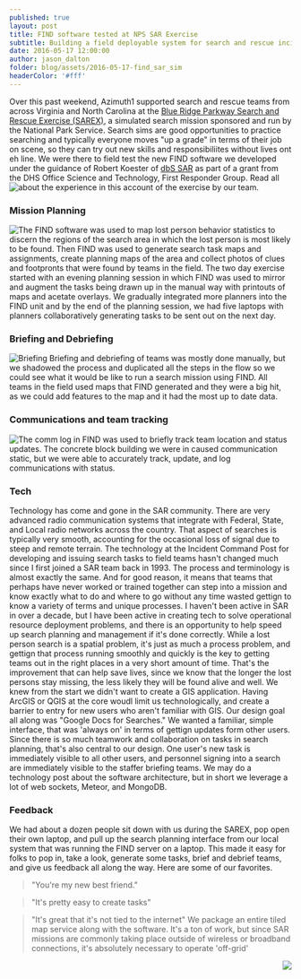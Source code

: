 ```yaml
---
published: true
layout: post
title: FIND software tested at NPS SAR Exercise 
subtitle: Building a field deployable system for search and rescue incident management
date: 2016-05-17 12:00:00
author: jason_dalton
folder: blog/assets/2016-05-17-find_sar_sim
headerColor: '#fff'
---
```


Over this past weekend, Azimuth1 supported search and rescue teams from across Virginia and North Carolina at the [Blue Ridge Parkway Search and Rescue Exercise (SAREX)](https://www.evensi.us/2016-blue-ridge-parkway-sarex-blue-ridge-music-center/170102646), a simulated search mission sponsored and run by the National Park Service. Search sims are good opportunities to practice searching and typically everyone moves "up a grade" in terms of their job on scene, so they can try out new skills and responsibiliites without lives ont eh line.  We were there to field test the new FIND software we developed under the guidance of Robert Koester of [dbS SAR](http://www.dbs-sar.com) as part of a grant from the DHS Office Science and Technology, First Responder Group. Read all about the experience in this account of the exercise by our team. <!--more--> 
<img style="float: left" src="{{site.baseurl}}/{{page.folder}}/SitStat.png">


### Mission Planning 
<img style="float: left" src="{{site.baseurl}}/{{page.folder}}/PlanningSegments.png">
The FIND software was used to map lost person behavior statistics to discern the regions of the search area in which the lost person is most likely to be found. Then FIND was used to generate search task maps and assignments, create planning maps of the area and collect photos of clues and footpronts that were found by teams in the field.  The two day exercise started with an evening planning session in which FIND was used to mirror and augment the tasks being drawn up in the manual way with printouts of maps and acetate overlays.  We gradually integrated more planners into the FIND unit and by the end of the planning session, we had five laptops with planners collaboratively generating tasks to be sent out on the next day.


### Briefing and Debriefing
![Briefing]({{site.baseurl}}/{{page.folder}}/Briefing.png)
Briefing and debriefing of teams was mostly done manually, but we shadowed the process and duplicated all the steps in the flow so we could see what it would be like to run a search mission using FIND.  All teams in the field used maps that FIND generated and they were a big hit, as we could add features to the map and it had the most up to date data.


### Communications and team tracking
<img style="float: left" src="{{site.baseurl}}/{{page.folder}}/CommLog.png">
The comm log in FIND was used to briefly track team location and status updates.  The concrete block building we were in caused communication static, but we were able to accurately track, update, and log communications with status.


### Tech
Technology has come and gone in the SAR community.  There are very advanced radio communication systems that integrate with Federal, State, and Local radio networks across the country.  That aspect of searches is typically very smooth, accounting for the occasional loss of signal due to steep and remote terrain.  The technology at the Incident Command Post for developing and issuing search tasks to field teams hasn't changed much since I first joined a SAR team back in 1993.  The process and terminology is almost exactly the same.  And for good reason, it means that teams that perhaps have never worked or trained together can step into a mission and know exactly what to do and where to go without any time wasted gettign to know a variety of terms and unique processes.  I haven't been active in SAR in over a decade, but I have been active in creating tech to solve operational resource deployment problems, and there is an opportunity to help speed up search planning and management if it's done correctly. While a lost person search is a spatial problem, it's just as much a process problem, and gettign that process running smoothly and quickly is the key to getting teams out in the right places in a very short amount of time.  That's the improvement that can help save lives, since we know that the longer the lost persons stay missing, the less likely they will be found alive and well. We knew from the start we didn't want to create a GIS application.  Having ArcGIS or QGIS at the core woudl limit us technologically, and create a barrier to entry for new users who aren't familiar with GIS.  Our design goal all along was "Google Docs for Searches."  We wanted a familiar, simple interface, that was 'always on' in terms of gettign updates form other users.  Since there is so much teamwork and collaboration on tasks in search planning, that's also central to our design.  One user's new task is immediately visible to all other users, and personnel signing into a search are immediately visible to the staffer briefing teams.  We may do a technology post about the software architecture, but in short we leverage a lot of web sockets, Meteor, and MongoDB.  


### Feedback
We had about a dozen people sit down with us during the SAREX, pop open their own laptop, and pull up the search planning interface from our local system that was running the FIND server on a laptop.  This made it easy for folks to pop in, take a look, generate some tasks, brief and debrief teams, and give us feedback all along the way.  Here are some of our favorites.

> "You're my new best friend."

> "It's pretty easy to create tasks"

> "It's great that it's not tied to the internet"
We package an entire tiled map service along with the software.  It's a ton of work, but since SAR missions are commonly taking place outside of wireless or broadband connections, it's absolutely necessary to operate 'off-grid'


<img style="float: right" src="{{site.baseurl}}/{{page.folder}}/nps_sign.jpg">


